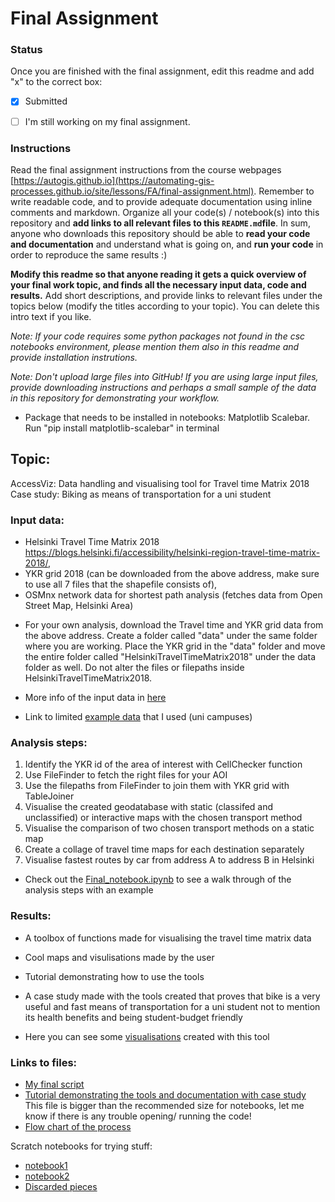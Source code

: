 # Final Assignment

### Status

Once you are finished with the final assignment, edit this readme and add "x" to the correct box:

* [X] Submitted

* [ ] I'm still working on my final assignment. 

### Instructions

Read the final assignment instructions from the course webpages [https://autogis.github.io](https://automating-gis-processes.github.io/site/lessons/FA/final-assignment.html). Remember to write readable code, and to provide adequate documentation using inline comments and markdown. Organize all your code(s) / notebook(s) into this repository and **add links to all relevant files to this `README.md`file**. In sum, anyone who downloads this repository should be able to **read your code and documentation** and understand what is going on, and **run your code** in order to reproduce the same results :) 

**Modify this readme so that anyone reading it gets a quick overview of your final work topic, and finds all the necessary input data, code and results.** Add short descriptions, and provide links to relevant files under the topics below (modify the titles according to your topic). You can delete this intro text if you like. 

*Note: If your code requires some python packages not found in the csc notebooks environment, please mention them also in this readme and provide installation instrutions.*

*Note: Don't upload large files into GitHub! If you are using large input files, provide downloading instructions and perhaps a small sample of the data in this repository for demonstrating your workflow.*

* Package that needs to be installed in notebooks: Matplotlib Scalebar. Run "pip install matplotlib-scalebar" in terminal

## Topic: 
AccessViz: Data handling and visualising tool for Travel time Matrix 2018
Case study: Biking as means of transportation for a uni student 

### Input data: 
- Helsinki Travel Time Matrix 2018 https://blogs.helsinki.fi/accessibility/helsinki-region-travel-time-matrix-2018/, 
- YKR grid 2018 (can be downloaded from the above address, make sure to use all 7 files that the shapefile consists of), 
- OSMnx network data for shortest path analysis (fetches data from Open Street Map, Helsinki Area)

* For your own analysis, download the Travel time and YKR grid data from the above address. Create a folder called "data" under the same folder where you are working. Place the YKR grid in the "data" folder and move the entire folder called "HelsinkiTravelTimeMatrix2018" under the data folder as well. Do not alter the files or filepaths inside HelsinkiTravelTimeMatrix2018.

* More info of the input data in [here](Final_notebook.ipynb)

* Link to limited [example data](data) that I used (uni campuses) 

### Analysis steps: 
1. Identify the YKR id of the area of interest with CellChecker function
2. Use FileFinder to fetch the right files for your AOI
3. Use the filepaths from  FileFinder to join them with YKR grid with TableJoiner
4. Visualise the created geodatabase with static (classifed and unclassified) or interactive maps with the chosen transport method
5. Visualise the comparison of two chosen transport methods on a static map
6. Create a collage of travel time maps for each destination separately
7. Visualise fastest routes by car from address A to address B in Helsinki

* Check out the [Final_notebook.ipynb](Final_notebook.ipynb) to see a walk through of the analysis steps with an example



### Results:
- A toolbox of functions made for visualising the travel time  matrix data
- Cool maps and visulisations made by the user 
- Tutorial demonstrating how to use the tools 
- A case study made with the tools created that proves that bike is a very useful and fast means of transportation for a uni student not to mention its health benefits and being student-budget friendly

- Here you can see some [visualisations](outputs) created  with this tool 

### Links to files:
- [My final script](Final_assignment.py)
- [Tutorial demonstrating the tools and documentation with case study](Final_notebook.ipynb) This file is bigger than the recommended size for notebooks, let me know if there is any trouble opening/ running the code!
- [Flow chart of the process](Flow_chart.png)


Scratch notebooks for trying stuff: 
- [notebook1](Final.ipynb)
- [notebook2](OSMNX.ipynb)
- [Discarded pieces](discarded_pieces.ipynb)